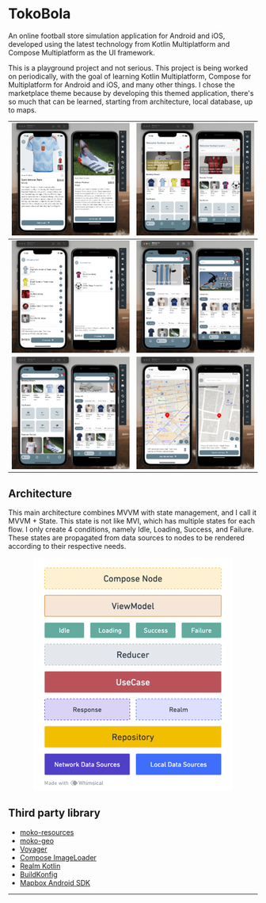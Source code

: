 # TokoBola

An online football store simulation application for Android and iOS, developed using the latest
technology from Kotlin Multiplatform and Compose Multiplatform as the UI framework.

This is a playground project and not serious. This project is being worked on periodically, with the
goal of learning Kotlin Multiplatform, Compose for Multiplatform for Android and iOS, and many other
things. I chose the marketplace theme because by developing this themed application, there's so much
that can be learned, starting from architecture, local database, up to maps.


| ![](doc/ss5.png)   | ![](doc/ss6.png)   |
|--------------------|--------------------|
| ![](doc/ss3.png)   | ![](doc/ss4.png)   |
| ![](doc/ss1.png)   | ![](doc/ss2.png)   |


## Architecture

This main architecture combines MVVM with state management, and I call it MVVM + State. This state
is not like MVI, which has multiple states for each flow. I only create 4 conditions, namely Idle,
Loading, Success, and Failure. These states are propagated from data sources to nodes to be rendered
according to their respective needs.

<p align="center">
  <img src="doc/img.png" width=400/>
</p>

## Third party library

- [moko-resources](https://github.com/icerockdev/moko-resources)
- [moko-geo](https://github.com/icerockdev/moko-geo)
- [Voyager](https://voyager.adriel.cafe/)
- [Compose ImageLoader](https://github.com/qdsfdhvh/compose-imageloader)
- [Realm Kotlin](https://realm.io/realm-kotlin/)
- [BuildKonfig](https://github.com/yshrsmz/BuildKonfig)
- [Mapbox Android SDK](https://docs.mapbox.com/android/maps/guides/)

---
